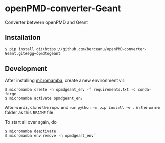 # openPMD-converter-Geant
Converter between openPMD and Geant

## Installation

```shell
$ pip install git+https://github.com/berceanu/openPMD-converter-Geant.git#egg=opmdtogeant
```

## Development

After installing [micromamba](https://mamba.readthedocs.io/en/latest/installation.html#micromamba), create a new environment via

```shell
$ micromamba create -n opmdgeant_env -f requirements.txt -c conda-forge
$ micromamba activate opmdgeant_env
```

Afterwards, clone the repo and run `python -m pip install -e .` in the same folder as this `README` file.

To start all over again, do 

```shell
$ micromamba deactivate
$ micromamba env remove -n opmdgeant_env`
```